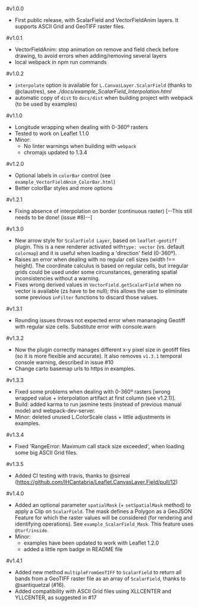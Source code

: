 #v1.0.0

* First public release, with ScalarField and VectorFieldAnim layers. It supports ASCII Grid and GeoTIFF raster files.

#v1.0.1

* VectorFieldAnim: stop animation on remove and field check before drawing, to avoid errors when adding/removing several layers
* local webpack in npm run commands

#v1.0.2

* `interpolate` option is available for `L.CanvasLayer.ScalarField` (thanks to @claustres), see _./docs/example_ScalarField_Interpolation.html_
* automatic copy of `dist` to `docs/dist` when building project with webpack (to be used by examples)

#v1.1.0

* Longitude wrapping when dealing with 0-360º rasters
* Tested to work on Leaflet 1.1.0
* Minor:
    * No linter warnings when building with `webpack`
    * chromajs updated to 1.3.4

#v1.2.0

* Optional labels in `colorBar` control (see `example_VectorFieldAnim_ColorBar.html`)
* Better colorBar styles and more options

#v1.2.1

* Fixing absence of interpolation on border (continuous raster)
  [--This still needs to be done! (issue #8)--]

#v1.3.0

* New arrow style for `ScalarField Layer`, based on `leaflet-geotiff` plugin. This is a new renderer activated with`type: vector` (vs. default `colormap`) and it is useful when loading a 'direction' field (0-360º).
* Raises an error when dealing with no regular cell sizes (width !== height). The coordinate calculus is based on regular cells, but irregular grids could be used under some circunstances, generating spatial inconsistencies without a warning.
* Fixes wrong derived values in `VectorField.getScalarField` when no vector is available (zs have to be null); this allows the user to eliminate some previous `inFilter` functions to discard those values.

#v1.3.1

* Rounding issues throws not expected error when mananaging Geotiff with regular size cells. Substitute error with console.warn

#v1.3.2

* Now the plugin correctly manages different x-y pixel size in geotiff files (so it is more flexible and accurate). It also removes `v1.3.1` temporal console warning, described in issue #10
* Change carto basemap urls to https in examples.

#v1.3.3

* Fixed some problems when dealing with 0-360º rasters [wrong wrapped value + interpolation artifact at first column (see v1.2.1)].
* Build: added karma to run jasmine tests (instead of previous manual mode) and webpack-dev-server.
* Minor: deleted unused L.ColorScale class + little adjustments in examples.

#v1.3.4

* Fixed 'RangeError: Maximum call stack size exceeded', when loading some big ASCII Grid files.

#v1.3.5

* Added CI testing with travis, thanks to @sirreal (https://github.com/IHCantabria/Leaflet.CanvasLayer.Field/pull/12)

#v1.4.0

* Added an optional parameter `spatialMask` (+ `setSpatialMask` method) to apply a Clip on `ScalarField`. The mask defines a Polygon as a GeoJSON Feature for which the raster values will be considered (for rendering and identifying operations). See `example_ScalarField_Mask`. This feature uses `@turf/inside`.
* Minor:
    * examples have been updated to work with Leaflet 1.2.0
    * added a little npm badge in README file

#v1.4.1

* Added new method `multipleFromGeoTIFF` to `ScalarField` to return all bands from a GeoTIFF raster file as an array of `ScalarField`, thanks to @santiquetzal (#16).
* Added compatibility with ASCII Grid files using XLLCENTER and YLLCENTER, as suggested in #17

